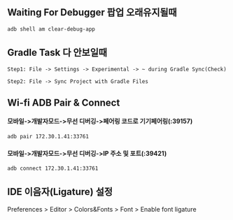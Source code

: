 ## Waiting For Debugger 팝업 오래유지될때
```zsh
adb shell am clear-debug-app
```


## Gradle Task 다 안보일때
```
Step1: File -> Settings -> Experimental -> ~ during Gradle Sync(Check)
```
```
Step2: File -> Sync Project with Gradle Files
```


## Wi-fi ADB Pair & Connect
#### 모바일->개발자모드->무선 디버깅->페어링 코드로 기기페어링(:39157)
```zsh
adb pair 172.30.1.41:33761
```
#### 모바일->개발자모드->무선 디버깅->IP 주소 및 포트(:39421)
```zsh
adb connect 172.30.1.41:33761
```

## IDE 이음자(Ligature) 설정
Preferences > Editor > Colors&Fonts > Font > Enable font ligature
